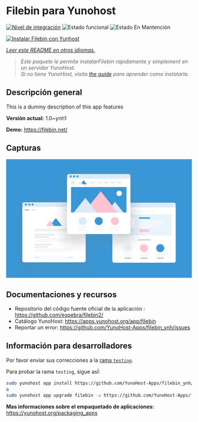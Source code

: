 <!--
Este archivo README esta generado automaticamente<https://github.com/YunoHost/apps/tree/master/tools/readme_generator>
No se debe editar a mano.
-->

# Filebin para Yunohost

[![Nivel de integración](https://dash.yunohost.org/integration/filebin.svg)](https://ci-apps.yunohost.org/ci/apps/filebin/) ![Estado funcional](https://ci-apps.yunohost.org/ci/badges/filebin.status.svg) ![Estado En Mantención](https://ci-apps.yunohost.org/ci/badges/filebin.maintain.svg)

[![Instalar Filebin con Yunhost](https://install-app.yunohost.org/install-with-yunohost.svg)](https://install-app.yunohost.org/?app=filebin)

*[Leer este README en otros idiomas.](./ALL_README.md)*

> *Este paquete le permite instalarFilebin rapidamente y simplement en un servidor YunoHost.*  
> *Si no tiene YunoHost, visita [the guide](https://yunohost.org/install) para aprender como instalarla.*

## Descripción general

This is a dummy description of this app features


**Versión actual:** 1.0~ynh1

**Demo:** <https://filebin.net/>

## Capturas

![Captura de Filebin](./doc/screenshots/example.jpg)

## Documentaciones y recursos

- Repositorio del código fuente oficial de la aplicación : <https://github.com/espebra/filebin2/>
- Catálogo YunoHost: <https://apps.yunohost.org/app/filebin>
- Reportar un error: <https://github.com/YunoHost-Apps/filebin_ynh/issues>

## Información para desarrolladores

Por favor enviar sus correcciones a la [rama `testing`](https://github.com/YunoHost-Apps/filebin_ynh/tree/testing).

Para probar la rama `testing`, sigue asÍ:

```bash
sudo yunohost app install https://github.com/YunoHost-Apps/filebin_ynh/tree/testing --debug
o
sudo yunohost app upgrade filebin -u https://github.com/YunoHost-Apps/filebin_ynh/tree/testing --debug
```

**Mas informaciones sobre el empaquetado de aplicaciones:** <https://yunohost.org/packaging_apps>
